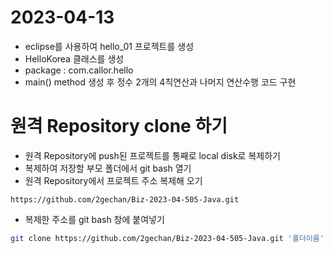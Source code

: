 # 2023-04-13
- eclipse를 사용하여 hello_01 프로젝트를 생성
- HelloKorea 클래스를 생성
- package : com.callor.hello
- main() method 생성 후 정수 2개의 4칙연산과 나머지 연산수행 코드 구현

# 원격 Repository clone 하기
- 원격 Repository에 push된 프로젝트를 통째로 local disk로 복제하기
- 복제하여 저장할 부모 폴더에서 git bash 열기
- 원격 Repository에서 프로젝트 주소 복제해 오기
```
https://github.com/2gechan/Biz-2023-04-505-Java.git
```
- 복제한 주소를 git bash 창에 붙여넣기
```bash
git clone https://github.com/2gechan/Biz-2023-04-505-Java.git '폴더이름'
```